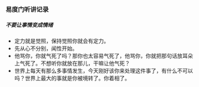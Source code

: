 ### 易度门听讲记录

##### 不要让事情变成情绪
- 定力就是觉照，保持觉照你就会有定力。
- 先从心不分别，闻性开始。
- 他骂你，你就气死了吗？那你也太容易气死了，他骂你，你就把那句话放耳朵上气死了。不想听你就放在那儿，干嘛让他气死？
- 世界上每天有那么多事情发生，今天刚好该你来处理这件事了，有什么不可以吗？世界上最大的事就是你被境转了。你着相了。

